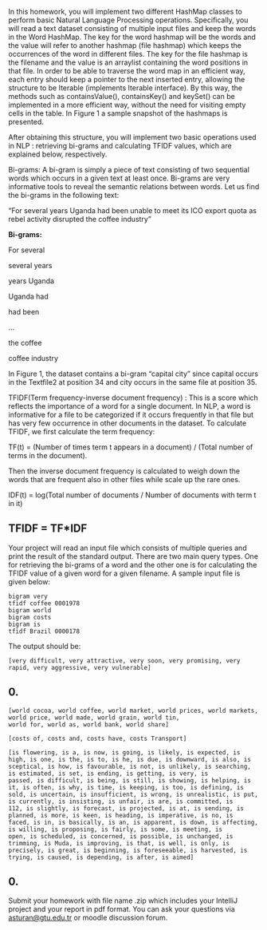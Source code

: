 
In this homework, you will implement two different HashMap classes to perform basic Natural Language Processing
operations. Specifically, you will read a text dataset consisting of multiple input files and keep the words in the Word
HashMap. The key for the word hashmap will be the words and the value will refer to another hashmap (file hashmap)
which keeps the occurrences of the word in different files. The key for the file hashmap is the filename and the value is
an arraylist containing the word positions in that file. In order to be able to traverse the word map in an efficient way, each
entry should keep a pointer to the next inserted entry, allowing the structure to be Iterable (implements Iterable interface).
By this way, the methods such as containsValue(), containsKey() and keySet() can be implemented in a more efficient
way, without the need for visiting empty cells in the table. In Figure 1 a sample snapshot of the hashmaps is presented.

After obtaining this structure, you will implement two basic operations used in NLP : retrieving bi-grams and calculating
TFIDF values, which are explained below, respectively.

Bi-grams: A bi-gram is simply a piece of text consisting of two sequential words which occurs in a given text at least
once. Bi-grams are very informative tools to reveal the semantic relations between words. Let us find the bi-grams in the
following text:

“For several years Uganda had been unable to meet its ICO
export quota as rebel activity disrupted the coffee industry”

**Bi-grams:**

For several

several years

years Uganda

Uganda had

had been

...

the coffee

coffee industry


In Figure 1, the dataset contains a bi-gram “capital city” since capital occurs in the Textfile2 at position 34 and city occurs
in the same file at position 35.

TFIDF(Term frequency-inverse document frequency) : This is a score which reflects the importance of a word for a single
document. In NLP, a word is informative for a file to be categorized if it occurs frequently in that file but has very few
occurrence in other documents in the dataset. To calculate TFIDF, we first calculate the term frequency:

TF(t) = (Number of times term t appears in a document) / (Total number of terms in the document).

Then the inverse document frequency is calculated to weigh down the words that are frequent also in other files while
scale up the rare ones.

IDF(t) = log(Total number of documents / Number of documents with term t in it)

## TFIDF = TF*IDF

Your project will read an input file which consists of multiple queries and print the result of the standard output. There are
two main query types. One for retrieving the bi-grams of a word and the other one is for calculating the TFIDF value of a
given word for a given filename. A sample input file is given below:

```
bigram very
tfidf coffee 0001978
bigram world
bigram costs
bigram is
tfidf Brazil 0000178
```
The output should be:

```
[very difficult, very attractive, very soon, very promising, very rapid, very aggressive, very vulnerable]
```
## 0.

```
[world cocoa, world coffee, world market, world prices, world markets, world price, world made, world grain, world tin,
world for, world as, world bank, world share]
```
```
[costs of, costs and, costs have, costs Transport]
```
```
[is flowering, is a, is now, is going, is likely, is expected, is high, is one, is the, is to, is he, is due, is downward, is also, is
sceptical, is how, is favourable, is not, is unlikely, is searching, is estimated, is set, is ending, is getting, is very, is
passed, is difficult, is being, is still, is showing, is helping, is it, is often, is why, is time, is keeping, is too, is defining, is
sold, is uncertain, is insufficient, is wrong, is unrealistic, is put, is currently, is insisting, is unfair, is are, is committed, is
112, is slightly, is forecast, is projected, is at, is sending, is planned, is more, is keen, is heading, is imperative, is no, is
faced, is in, is basically, is an, is apparent, is down, is affecting, is willing, is proposing, is fairly, is some, is meeting, is
open, is scheduled, is concerned, is possible, is unchanged, is trimming, is Muda, is improving, is that, is well, is only, is
precisely, is great, is beginning, is foreseeable, is harvested, is trying, is caused, is depending, is after, is aimed]
```
## 0.

Submit your homework with file name <stdID>.zip which includes your IntelliJ project and your report in pdf format. You
can ask your questions via asturan@gtu.edu.tr or moodle discussion forum.


